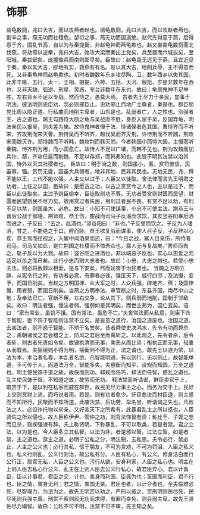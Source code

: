 # 饰邪
凿龟数厕，兆曰大吉，而以攻燕者赵也。凿龟数厕，兆曰大吉，而以攻赵者燕也。剧辛之事，燕无功而社稷危。邹衍之事，燕无功而国道绝。赵代先得意于燕，后得意于齐，国乱节高，自以为与秦提衡，非赵龟神而燕龟欺也。赵又尝凿龟数厕而北伐燕，将劫燕以逆秦，兆曰大吉，始攻大梁而秦出上党矣，兵至厘而六城拔矣，至阳城，秦拔邺矣，庞援揄兵而南则鄣尽矣。臣故曰：赵龟虽无远见于燕，且宜近见于秦。秦以其大吉，辟地有实，救燕有有名。赵以其大吉，地削兵辱，主不得意而死。又非秦龟神而赵龟欺也。初时者魏数年东乡攻尽陶、卫，数年西乡以失其国，此非丰隆、五行、太一、王相、摄提、六神、五括、天河、殷抢、岁星非数年在西也，又非天缺、弧逆、刑星、荧惑、奎台非数年在东也。故曰：龟厕鬼神不足举胜，左右背乡不足以专战。然而恃之，愚莫大焉。
古者先王尽力于亲民，加事于明法。彼法明则忠臣劝，罚必则邪臣止。忠劝邪止而地广主尊者，秦是也。群臣朋党比周以隐正道、行私曲而地削主卑者，山东是也。乱弱者亡，人之性也。治强者王，古之道也。越王勾践恃大朋之龟与吴战而不胜，身臣入宦于吴，反国弃龟，明法亲民以报吴，则夫差为擒。故恃鬼神者慢于法，恃诸侯者危其国。曹恃齐而不听宋，齐攻荆而宋灭曹。荆恃吴而不听齐，越伐吴而齐灭荆。许恃荆而不听魏，荆攻宋而魏灭许。郑恃魏而不听韩，魏攻荆而韩灭郑。今者韩国小而恃大国，主慢而听秦魏、恃齐荆为用，而小国愈亡。故恃人不足以广壤，而韩不见也。荆为攻魏而加兵许、鄢，齐攻任扈而削魏，不足以存郑，而韩弗知也。此皆不明其法禁以治其国，恃外以灭其社稷者也。
臣故曰：明于治之数，则国虽小，富。赏罚敬信，民虽寡，强。赏罚无度，国虽大兵弱者，地非其地，民非其民也。无地无民，尧、舜不能以王，三代不能以强。人主又以过予；人臣又以徒取。舍法律而言先王明君之功者，上任之以国，臣故曰：是愿古之功，以古之赏赏今之人也，主以是过予，而臣以此徒取矣。主过予则臣偷幸，臣徒取则功不尊。无功者受赏则财匮而民望，财匮而民望则民不尽力矣。故用赏过者失民，用刑过者民不畏。有赏不足以劝，有刑不足以禁，则国虽大，必危。故曰：小知不可使谋事，小忠不可使主法。荆恭王与晋厉公战于鄢陵，荆师败，恭王伤，酣战而司马子反渴而求饮，其友竖谷阳奉卮酒而进之，子反曰：“去之，此酒也。”竖谷阳曰：“非也。”子反受而饮之。子反为人嗜酒，甘之，不能绝之于口，醉而卧。恭王欲复战而谋事，使人召子反，子反辞以心疾，恭王驾而往视之，入幄中闻酒臭而还，曰：“今日之战，寡人目亲伤，所恃者司马，司马又如此，是亡荆国之社稷而不恤吾众也，寡人无与复战矣。”罢师而去之，斩子反以为大戮。故曰：竖谷阳之进酒也，非以端恶子反也，实心以忠爱之而适足以杀之而已矣。此行小忠而贼大忠者也。故曰：小忠，大忠之贼也。若使小忠主法，则必将赦罪以相爱，是与下安矣，然而妨害于治民者也。
当魏之方明立辟、从宪令行之时，有功者必赏，有罪者必诛，强匡天下，威行四邻；及法慢，妄予，而国日削矣。当赵之方明国律、从大军之时，人众兵强，辟地齐、燕；及国律慢，用者弱，而国日削矣。当燕之方明奉法、审官断之时，东县齐国，南尽中山之地；及奉法已亡，官断不用，左右交争，论从其下，则兵弱而地削，国制于邻敌矣。故曰：明法者强，慢法者弱。强弱如是其明矣，而世主弗为，国亡宜矣。语曰：“家有常业，虽饥不饿。国有常法，虽危不亡。”夫舍常法而从私意，则臣下饰于智能，臣下饰于智能则法禁不立矣。是妄意之道行，治国之道废也。治国之道，去害法者，则不惑于智能、不矫于名誉矣。昔者舜使吏决鸿水，先令有功而舜杀之；禹朝诸侯之君会稽之上，防风之君后至而禹斩之。以此观之，先令者杀，后令者斩，则古者先贵如令矣。故镜执清而无事，美恶从而比焉；衡执正而无事，轻重从而载焉。夫摇镜则不得为明，摇衡则不得为正，法之谓也。故先王以道为常，以法为本，本治者名尊，本乱者名绝。凡智能明通，有以则行，无以则止。故智能单道，不可传于人。而道法万全，智能多失。夫悬衡而知平，设规而知圆，万全之道也。明主使民饰于道之故，故佚而则功。释规而任巧，释法而任智，惑乱之道也。乱主使民饰于智，不知道之故，故劳而无功。
释法禁而听请谒，群臣卖官于上，取赏于下，是以利在私家而威在群臣。故民无尽力事主之心，而务为交于上。民好上交则货财上流，而巧说者用。若是，则有功者愈少。奸臣愈进而材臣退，则主惑而不知所行，民聚而不知所道，此废法禁、后功劳、举名誉、听请谒之失也。凡败法之人，必设诈托物以来亲，又好言天下之所希有，此暴君乱主之所以惑也，人臣贤佐之所以侵也。故人臣称伊尹、管仲之功，则背法饰智有资；称比干、子胥之忠而见杀，则疾强谏有辞。夫上称贤明，下称暴乱，不可以取类，若是者禁。君之立法，以为是也，今人臣多立其私智。以法为非，者是邪以智。过法立智，如是者禁，主之道也。禁主之道，必明于公私之分，明法制，去私恩。夫令必行，禁必止，人主之公义也；必行其私，信于朋友，不可为赏劝，不可为罚沮，人臣之私义也。私义行则乱，公义行则治，故公私有分。人臣有私心，有公义。修身洁白而行公行正，居官无私，人臣之公义也。污行从欲，安身利家，人臣之私心也。明主在上则人臣去私心行公义，乱主在上则人臣去公义行私心，故君臣异心。君以计畜臣，臣以计事君，君臣之交，计也。害身而利国，臣弗为也；富国而利臣，君不行也。臣之情，害身无利；君之情，害国无亲。君臣也者，以计合者也。至夫临难必死，尽智竭力，为法为之。故先王明赏以劝之，严刑以威之。赏刑明则民尽死，民尽死则兵强主尊。刑赏不察则民无功而求得，有罪而幸免，则兵弱主卑。故先王贤佐尽力竭智。故曰：公私不可不明，法禁不可不审，先王知之矣。
